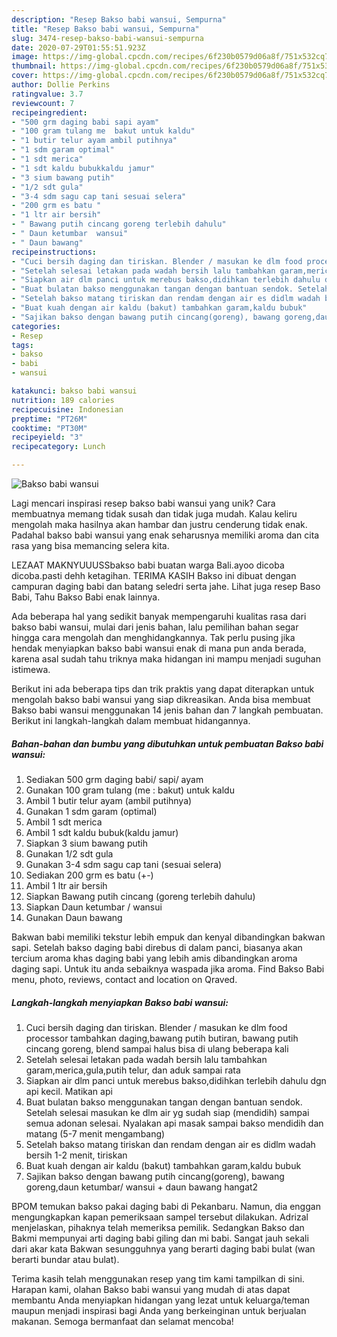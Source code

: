```yaml
---
description: "Resep Bakso babi wansui, Sempurna"
title: "Resep Bakso babi wansui, Sempurna"
slug: 3474-resep-bakso-babi-wansui-sempurna
date: 2020-07-29T01:55:51.923Z
image: https://img-global.cpcdn.com/recipes/6f230b0579d06a8f/751x532cq70/bakso-babi-wansui-foto-resep-utama.jpg
thumbnail: https://img-global.cpcdn.com/recipes/6f230b0579d06a8f/751x532cq70/bakso-babi-wansui-foto-resep-utama.jpg
cover: https://img-global.cpcdn.com/recipes/6f230b0579d06a8f/751x532cq70/bakso-babi-wansui-foto-resep-utama.jpg
author: Dollie Perkins
ratingvalue: 3.7
reviewcount: 7
recipeingredient:
- "500 grm daging babi sapi ayam"
- "100 gram tulang me  bakut untuk kaldu"
- "1 butir telur ayam ambil putihnya"
- "1 sdm garam optimal"
- "1 sdt merica"
- "1 sdt kaldu bubukkaldu jamur"
- "3 sium bawang putih"
- "1/2 sdt gula"
- "3-4 sdm sagu cap tani sesuai selera"
- "200 grm es batu "
- "1 ltr air bersih"
- " Bawang putih cincang goreng terlebih dahulu"
- " Daun ketumbar  wansui"
- " Daun bawang"
recipeinstructions:
- "Cuci bersih daging dan tiriskan. Blender / masukan ke dlm food processor tambahkan daging,bawang putih butiran, bawang putih cincang goreng, blend sampai halus bisa di ulang beberapa kali"
- "Setelah selesai letakan pada wadah bersih lalu tambahkan garam,merica,gula,putih telur, dan aduk sampai rata"
- "Siapkan air dlm panci untuk merebus bakso,didihkan terlebih dahulu dgn api kecil. Matikan api"
- "Buat bulatan bakso menggunakan tangan dengan bantuan sendok. Setelah selesai masukan ke dlm air yg sudah siap (mendidih) sampai semua adonan selesai. Nyalakan api masak sampai bakso mendidih dan matang (5-7 menit mengambang)"
- "Setelah bakso matang tiriskan dan rendam dengan air es didlm wadah bersih 1-2 menit, tiriskan"
- "Buat kuah dengan air kaldu (bakut) tambahkan garam,kaldu bubuk"
- "Sajikan bakso dengan bawang putih cincang(goreng), bawang goreng,daun ketumbar/ wansui + daun bawang hangat2"
categories:
- Resep
tags:
- bakso
- babi
- wansui

katakunci: bakso babi wansui 
nutrition: 189 calories
recipecuisine: Indonesian
preptime: "PT26M"
cooktime: "PT30M"
recipeyield: "3"
recipecategory: Lunch

---
```



![Bakso babi wansui](https://img-global.cpcdn.com/recipes/6f230b0579d06a8f/751x532cq70/bakso-babi-wansui-foto-resep-utama.jpg)

Lagi mencari inspirasi resep bakso babi wansui yang unik? Cara membuatnya memang tidak susah dan tidak juga mudah. Kalau keliru mengolah maka hasilnya akan hambar dan justru cenderung tidak enak. Padahal bakso babi wansui yang enak seharusnya memiliki aroma dan cita rasa yang bisa memancing selera kita.

LEZAAT MAKNYUUUSSbakso babi buatan warga Bali.ayoo dicoba dicoba.pasti dehh ketagihan. TERIMA KASIH Bakso ini dibuat dengan campuran daging babi dan batang seledri serta jahe. Lihat juga resep Baso Babi, Tahu Bakso Babi enak lainnya.

Ada beberapa hal yang sedikit banyak mempengaruhi kualitas rasa dari bakso babi wansui, mulai dari jenis bahan, lalu pemilihan bahan segar hingga cara mengolah dan menghidangkannya. Tak perlu pusing jika hendak menyiapkan bakso babi wansui enak di mana pun anda berada, karena asal sudah tahu triknya maka hidangan ini mampu menjadi suguhan istimewa.


Berikut ini ada beberapa tips dan trik praktis yang dapat diterapkan untuk mengolah bakso babi wansui yang siap dikreasikan. Anda bisa membuat Bakso babi wansui menggunakan 14 jenis bahan dan 7 langkah pembuatan. Berikut ini langkah-langkah dalam membuat hidangannya.

<!--inarticleads1-->

##### Bahan-bahan dan bumbu yang dibutuhkan untuk pembuatan Bakso babi wansui:

1. Sediakan 500 grm daging babi/ sapi/ ayam
1. Gunakan 100 gram tulang (me : bakut) untuk kaldu
1. Ambil 1 butir telur ayam (ambil putihnya)
1. Gunakan 1 sdm garam (optimal)
1. Ambil 1 sdt merica
1. Ambil 1 sdt kaldu bubuk(kaldu jamur)
1. Siapkan 3 sium bawang putih
1. Gunakan 1/2 sdt gula
1. Gunakan 3-4 sdm sagu cap tani (sesuai selera)
1. Sediakan 200 grm es batu (+-)
1. Ambil 1 ltr air bersih
1. Siapkan  Bawang putih cincang (goreng terlebih dahulu)
1. Siapkan  Daun ketumbar / wansui
1. Gunakan  Daun bawang


Bakwan babi memiliki tekstur lebih empuk dan kenyal dibandingkan bakwan sapi. Setelah bakso daging babi direbus di dalam panci, biasanya akan tercium aroma khas daging babi yang lebih amis dibandingkan aroma daging sapi. Untuk itu anda sebaiknya waspada jika aroma. Find Bakso Babi menu, photo, reviews, contact and location on Qraved. 

<!--inarticleads2-->

##### Langkah-langkah menyiapkan Bakso babi wansui:

1. Cuci bersih daging dan tiriskan. Blender / masukan ke dlm food processor tambahkan daging,bawang putih butiran, bawang putih cincang goreng, blend sampai halus bisa di ulang beberapa kali
1. Setelah selesai letakan pada wadah bersih lalu tambahkan garam,merica,gula,putih telur, dan aduk sampai rata
1. Siapkan air dlm panci untuk merebus bakso,didihkan terlebih dahulu dgn api kecil. Matikan api
1. Buat bulatan bakso menggunakan tangan dengan bantuan sendok. Setelah selesai masukan ke dlm air yg sudah siap (mendidih) sampai semua adonan selesai. Nyalakan api masak sampai bakso mendidih dan matang (5-7 menit mengambang)
1. Setelah bakso matang tiriskan dan rendam dengan air es didlm wadah bersih 1-2 menit, tiriskan
1. Buat kuah dengan air kaldu (bakut) tambahkan garam,kaldu bubuk
1. Sajikan bakso dengan bawang putih cincang(goreng), bawang goreng,daun ketumbar/ wansui + daun bawang hangat2


BPOM temukan bakso pakai daging babi di Pekanbaru. Namun,‎ dia enggan mengungkapkan kapan pemeriksaan sampel tersebut dilakukan. Adrizal menjelaskan, pihaknya telah memeriksa pemilik. Sedangkan Bakso dan Bakmi mempunyai arti daging babi giling dan mi babi. Sangat jauh sekali dari akar kata Bakwan sesungguhnya yang berarti daging babi bulat (wan berarti bundar atau bulat). 

Terima kasih telah menggunakan resep yang tim kami tampilkan di sini. Harapan kami, olahan Bakso babi wansui yang mudah di atas dapat membantu Anda menyiapkan hidangan yang lezat untuk keluarga/teman maupun menjadi inspirasi bagi Anda yang berkeinginan untuk berjualan makanan. Semoga bermanfaat dan selamat mencoba!
